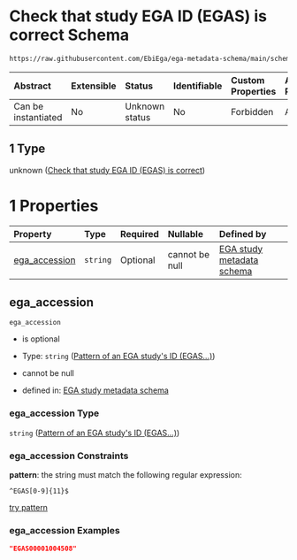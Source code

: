 # Check that study EGA ID (EGAS) is correct Schema

```txt
https://raw.githubusercontent.com/EbiEga/ega-metadata-schema/main/schemas/EGA.study.json#/properties/object_id/allOf/1
```



| Abstract            | Extensible | Status         | Identifiable | Custom Properties | Additional Properties | Access Restrictions | Defined In                                                                 |
| :------------------ | :--------- | :------------- | :----------- | :---------------- | :-------------------- | :------------------ | :------------------------------------------------------------------------- |
| Can be instantiated | No         | Unknown status | No           | Forbidden         | Allowed               | none                | [EGA.study.json\*](../../../schemas/EGA.study.json "open original schema") |

## 1 Type

unknown ([Check that study EGA ID (EGAS) is correct](ega-18-properties-objects-ids-block-allof-check-that-study-ega-id-egas-is-correct.md))

# 1 Properties

| Property                         | Type     | Required | Nullable       | Defined by                                                                                                                                                                                                                            |
| :------------------------------- | :------- | :------- | :------------- | :------------------------------------------------------------------------------------------------------------------------------------------------------------------------------------------------------------------------------------ |
| [ega\_accession](#ega_accession) | `string` | Optional | cannot be null | [EGA study metadata schema](ega-12-definitions-pattern-of-an-ega-studys-id-egas.md "https://raw.githubusercontent.com/EbiEga/ega-metadata-schema/main/schemas/EGA.study.json#/properties/object_id/allOf/1/properties/ega_accession") |

## ega\_accession



`ega_accession`

*   is optional

*   Type: `string` ([Pattern of an EGA study's ID (EGAS...)](ega-12-definitions-pattern-of-an-ega-studys-id-egas.md))

*   cannot be null

*   defined in: [EGA study metadata schema](ega-12-definitions-pattern-of-an-ega-studys-id-egas.md "https://raw.githubusercontent.com/EbiEga/ega-metadata-schema/main/schemas/EGA.study.json#/properties/object_id/allOf/1/properties/ega_accession")

### ega\_accession Type

`string` ([Pattern of an EGA study's ID (EGAS...)](ega-12-definitions-pattern-of-an-ega-studys-id-egas.md))

### ega\_accession Constraints

**pattern**: the string must match the following regular expression:&#x20;

```regexp
^EGAS[0-9]{11}$
```

[try pattern](https://regexr.com/?expression=%5EEGAS%5B0-9%5D%7B11%7D%24 "try regular expression with regexr.com")

### ega\_accession Examples

```json
"EGAS00001004508"
```
